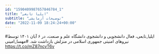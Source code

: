```yaml
---
id: "1590409987657846784_1"
title: "ایلیا تابعی"
subtitle: "توضیحات آزمایشی"
date: "2022-11-09 18:24:24+00:00"
---
```

#ایلیا_تابعی، فعال دانشجویی و دانشجوی دانشگاه علم و صنعت، در ۶ آبان ۱۴۰۱ توسط نیروهای امنیتی جمهوری اسلامی در منزلش بازداشت شد.
#مهسا_امینی https://t.co/mZ87ncvT6v
